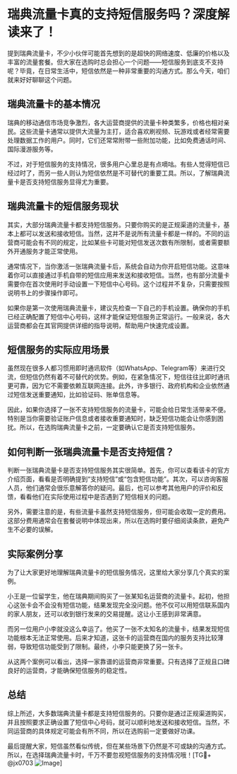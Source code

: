 # 瑞典流量卡真的支持短信服务吗？深度解读来了！

提到瑞典流量卡，不少小伙伴可能首先想到的是超快的网络速度、低廉的价格以及丰富的流量套餐。但大家在选购时总会担心一个问题——短信服务到底支不支持呢？毕竟，在日常生活中，短信依然是一种非常重要的沟通方式。那么今天，咱们就来好好聊聊这个问题。

## 瑞典流量卡的基本情况

瑞典的移动通信市场竞争激烈，各大运营商提供的流量卡种类繁多，价格也相对亲民。这些流量卡通常以提供大流量为主打，适合喜欢刷视频、玩游戏或者经常需要处理数据工作的用户。同时，它们还常常附带一些附加功能，比如免费通话时间、国际漫游服务等。

不过，对于短信服务的支持情况，很多用户心里总是有点嘀咕。有些人觉得短信已经过时了，而另一些人则认为短信依然是不可替代的重要工具。所以，了解瑞典流量卡是否支持短信服务显得尤为重要。

## 瑞典流量卡的短信服务现状

其实，大部分瑞典流量卡都支持短信服务。只要你购买的是正规渠道的流量卡，基本上都可以发送和接收短信。当然，这并不是说所有流量卡都是一样的。不同的运营商可能会有不同的规定，比如某些卡可能对短信发送次数有所限制，或者需要额外开通服务才能正常使用。

通常情况下，当你激活一张瑞典流量卡后，系统会自动为你开启短信功能。这意味着你可以直接通过手机自带的短信应用来发送和接收短信。当然，也有部分流量卡需要你在首次使用时手动设置一下短信中心号码。这个过程并不复杂，只需要按照说明书上的步骤操作即可。

如果你是第一次使用瑞典流量卡，建议先检查一下自己的手机设置。确保你的手机已经正确配置了短信中心号码，这样才能保证短信服务正常运行。一般来说，各大运营商都会在其官网提供详细的指导说明，帮助用户快速完成设置。

## 短信服务的实际应用场景

虽然现在很多人都习惯用即时通讯软件（如WhatsApp、Telegram等）来进行交流，但短信仍然有着不可替代的优势。例如，在紧急情况下，短信往往比即时通讯更可靠，因为它不需要依赖互联网连接。此外，许多银行、政府机构和企业依然通过短信发送重要通知，比如验证码、账单信息等。

因此，如果你选择了一张不支持短信服务的流量卡，可能会给日常生活带来不便。特别是当你需要验证账户信息或者接收重要通知时，缺乏短信功能会让你感到困扰。所以，在选购瑞典流量卡之前，一定要确认它是否支持短信服务。

## 如何判断一张瑞典流量卡是否支持短信？

判断一张瑞典流量卡是否支持短信服务其实很简单。首先，你可以查看该卡的官方介绍页面，看看是否明确提到“支持短信”或“包含短信功能”。其次，可以咨询客服人员，他们通常会很乐意解答你的疑问。最后，也可以参考其他用户的评价和反馈，看看他们在实际使用过程中是否遇到了短信相关的问题。

另外，需要注意的是，有些流量卡虽然支持短信服务，但可能会收取一定的费用。这部分费用通常会在套餐说明中体现出来，所以在选购时要仔细阅读条款，避免产生不必要的误解。

## 实际案例分享

为了让大家更好地理解瑞典流量卡的短信服务情况，这里给大家分享几个真实的案例。

小王是一位留学生，他在瑞典期间购买了一张某知名运营商的流量卡。起初，他担心这张卡会不会没有短信功能，结果发现完全没问题。他不仅可以用短信联系国内的家人朋友，还可以收到银行发来的交易提醒。这让小王感到非常满意。

而另一位用户小李就没这么幸运了。他买了一张不太知名的流量卡，结果发现短信功能根本无法正常使用。后来才知道，这张卡的运营商在国内的服务支持比较薄弱，导致短信功能受到了限制。最终，小李只能更换了另一张卡。

从这两个案例可以看出，选择一家靠谱的运营商非常重要。只有选择了正规且口碑良好的运营商，才能确保短信服务的稳定性。

## 总结

综上所述，大多数瑞典流量卡都是支持短信服务的。只要你是通过正规渠道购买，并且按照要求正确设置了短信中心号码，就可以顺利地发送和接收短信。当然，不同运营商的具体规定可能会有所不同，所以在选购前一定要做好功课。

最后提醒大家，短信虽然看似传统，但在某些场景下仍然是不可或缺的沟通方式。所以，在选择瑞典流量卡时，千万不要忽视短信服务的支持情况哦！[TG💪+ @jx0703 ![Image](https://github.com/user-attachments/assets/dbca1d08-cadb-493c-b0ec-ad6f7a83f270)]